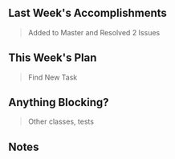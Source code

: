 ## Last Week's Accomplishments

> Added to Master and Resolved 2 Issues

## This Week's Plan

> Find New Task


## Anything Blocking?

> Other classes, tests


## Notes

